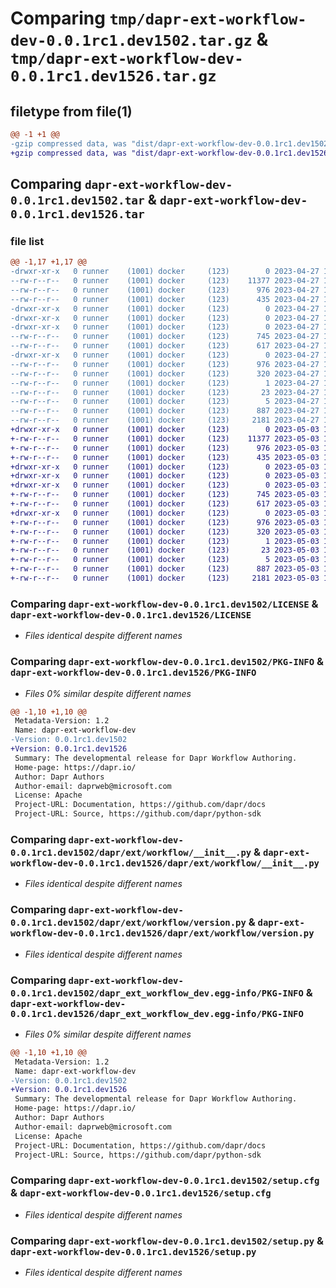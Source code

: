 # Comparing `tmp/dapr-ext-workflow-dev-0.0.1rc1.dev1502.tar.gz` & `tmp/dapr-ext-workflow-dev-0.0.1rc1.dev1526.tar.gz`

## filetype from file(1)

```diff
@@ -1 +1 @@
-gzip compressed data, was "dist/dapr-ext-workflow-dev-0.0.1rc1.dev1502.tar", last modified: Thu Apr 27 19:57:52 2023, max compression
+gzip compressed data, was "dist/dapr-ext-workflow-dev-0.0.1rc1.dev1526.tar", last modified: Wed May  3 19:50:17 2023, max compression
```

## Comparing `dapr-ext-workflow-dev-0.0.1rc1.dev1502.tar` & `dapr-ext-workflow-dev-0.0.1rc1.dev1526.tar`

### file list

```diff
@@ -1,17 +1,17 @@
-drwxr-xr-x   0 runner    (1001) docker     (123)        0 2023-04-27 19:57:52.000000 dapr-ext-workflow-dev-0.0.1rc1.dev1502/
--rw-r--r--   0 runner    (1001) docker     (123)    11377 2023-04-27 19:57:28.000000 dapr-ext-workflow-dev-0.0.1rc1.dev1502/LICENSE
--rw-r--r--   0 runner    (1001) docker     (123)      976 2023-04-27 19:57:52.000000 dapr-ext-workflow-dev-0.0.1rc1.dev1502/PKG-INFO
--rw-r--r--   0 runner    (1001) docker     (123)      435 2023-04-27 19:57:28.000000 dapr-ext-workflow-dev-0.0.1rc1.dev1502/README.rst
-drwxr-xr-x   0 runner    (1001) docker     (123)        0 2023-04-27 19:57:52.000000 dapr-ext-workflow-dev-0.0.1rc1.dev1502/dapr/
-drwxr-xr-x   0 runner    (1001) docker     (123)        0 2023-04-27 19:57:52.000000 dapr-ext-workflow-dev-0.0.1rc1.dev1502/dapr/ext/
-drwxr-xr-x   0 runner    (1001) docker     (123)        0 2023-04-27 19:57:52.000000 dapr-ext-workflow-dev-0.0.1rc1.dev1502/dapr/ext/workflow/
--rw-r--r--   0 runner    (1001) docker     (123)      745 2023-04-27 19:57:28.000000 dapr-ext-workflow-dev-0.0.1rc1.dev1502/dapr/ext/workflow/__init__.py
--rw-r--r--   0 runner    (1001) docker     (123)      617 2023-04-27 19:57:28.000000 dapr-ext-workflow-dev-0.0.1rc1.dev1502/dapr/ext/workflow/version.py
-drwxr-xr-x   0 runner    (1001) docker     (123)        0 2023-04-27 19:57:52.000000 dapr-ext-workflow-dev-0.0.1rc1.dev1502/dapr_ext_workflow_dev.egg-info/
--rw-r--r--   0 runner    (1001) docker     (123)      976 2023-04-27 19:57:52.000000 dapr-ext-workflow-dev-0.0.1rc1.dev1502/dapr_ext_workflow_dev.egg-info/PKG-INFO
--rw-r--r--   0 runner    (1001) docker     (123)      320 2023-04-27 19:57:52.000000 dapr-ext-workflow-dev-0.0.1rc1.dev1502/dapr_ext_workflow_dev.egg-info/SOURCES.txt
--rw-r--r--   0 runner    (1001) docker     (123)        1 2023-04-27 19:57:52.000000 dapr-ext-workflow-dev-0.0.1rc1.dev1502/dapr_ext_workflow_dev.egg-info/dependency_links.txt
--rw-r--r--   0 runner    (1001) docker     (123)       23 2023-04-27 19:57:52.000000 dapr-ext-workflow-dev-0.0.1rc1.dev1502/dapr_ext_workflow_dev.egg-info/requires.txt
--rw-r--r--   0 runner    (1001) docker     (123)        5 2023-04-27 19:57:52.000000 dapr-ext-workflow-dev-0.0.1rc1.dev1502/dapr_ext_workflow_dev.egg-info/top_level.txt
--rw-r--r--   0 runner    (1001) docker     (123)      887 2023-04-27 19:57:52.000000 dapr-ext-workflow-dev-0.0.1rc1.dev1502/setup.cfg
--rw-r--r--   0 runner    (1001) docker     (123)     2181 2023-04-27 19:57:28.000000 dapr-ext-workflow-dev-0.0.1rc1.dev1502/setup.py
+drwxr-xr-x   0 runner    (1001) docker     (123)        0 2023-05-03 19:50:17.000000 dapr-ext-workflow-dev-0.0.1rc1.dev1526/
+-rw-r--r--   0 runner    (1001) docker     (123)    11377 2023-05-03 19:50:01.000000 dapr-ext-workflow-dev-0.0.1rc1.dev1526/LICENSE
+-rw-r--r--   0 runner    (1001) docker     (123)      976 2023-05-03 19:50:17.000000 dapr-ext-workflow-dev-0.0.1rc1.dev1526/PKG-INFO
+-rw-r--r--   0 runner    (1001) docker     (123)      435 2023-05-03 19:50:01.000000 dapr-ext-workflow-dev-0.0.1rc1.dev1526/README.rst
+drwxr-xr-x   0 runner    (1001) docker     (123)        0 2023-05-03 19:50:17.000000 dapr-ext-workflow-dev-0.0.1rc1.dev1526/dapr/
+drwxr-xr-x   0 runner    (1001) docker     (123)        0 2023-05-03 19:50:17.000000 dapr-ext-workflow-dev-0.0.1rc1.dev1526/dapr/ext/
+drwxr-xr-x   0 runner    (1001) docker     (123)        0 2023-05-03 19:50:17.000000 dapr-ext-workflow-dev-0.0.1rc1.dev1526/dapr/ext/workflow/
+-rw-r--r--   0 runner    (1001) docker     (123)      745 2023-05-03 19:50:01.000000 dapr-ext-workflow-dev-0.0.1rc1.dev1526/dapr/ext/workflow/__init__.py
+-rw-r--r--   0 runner    (1001) docker     (123)      617 2023-05-03 19:50:01.000000 dapr-ext-workflow-dev-0.0.1rc1.dev1526/dapr/ext/workflow/version.py
+drwxr-xr-x   0 runner    (1001) docker     (123)        0 2023-05-03 19:50:17.000000 dapr-ext-workflow-dev-0.0.1rc1.dev1526/dapr_ext_workflow_dev.egg-info/
+-rw-r--r--   0 runner    (1001) docker     (123)      976 2023-05-03 19:50:17.000000 dapr-ext-workflow-dev-0.0.1rc1.dev1526/dapr_ext_workflow_dev.egg-info/PKG-INFO
+-rw-r--r--   0 runner    (1001) docker     (123)      320 2023-05-03 19:50:17.000000 dapr-ext-workflow-dev-0.0.1rc1.dev1526/dapr_ext_workflow_dev.egg-info/SOURCES.txt
+-rw-r--r--   0 runner    (1001) docker     (123)        1 2023-05-03 19:50:17.000000 dapr-ext-workflow-dev-0.0.1rc1.dev1526/dapr_ext_workflow_dev.egg-info/dependency_links.txt
+-rw-r--r--   0 runner    (1001) docker     (123)       23 2023-05-03 19:50:17.000000 dapr-ext-workflow-dev-0.0.1rc1.dev1526/dapr_ext_workflow_dev.egg-info/requires.txt
+-rw-r--r--   0 runner    (1001) docker     (123)        5 2023-05-03 19:50:17.000000 dapr-ext-workflow-dev-0.0.1rc1.dev1526/dapr_ext_workflow_dev.egg-info/top_level.txt
+-rw-r--r--   0 runner    (1001) docker     (123)      887 2023-05-03 19:50:17.000000 dapr-ext-workflow-dev-0.0.1rc1.dev1526/setup.cfg
+-rw-r--r--   0 runner    (1001) docker     (123)     2181 2023-05-03 19:50:01.000000 dapr-ext-workflow-dev-0.0.1rc1.dev1526/setup.py
```

### Comparing `dapr-ext-workflow-dev-0.0.1rc1.dev1502/LICENSE` & `dapr-ext-workflow-dev-0.0.1rc1.dev1526/LICENSE`

 * *Files identical despite different names*

### Comparing `dapr-ext-workflow-dev-0.0.1rc1.dev1502/PKG-INFO` & `dapr-ext-workflow-dev-0.0.1rc1.dev1526/PKG-INFO`

 * *Files 0% similar despite different names*

```diff
@@ -1,10 +1,10 @@
 Metadata-Version: 1.2
 Name: dapr-ext-workflow-dev
-Version: 0.0.1rc1.dev1502
+Version: 0.0.1rc1.dev1526
 Summary: The developmental release for Dapr Workflow Authoring.
 Home-page: https://dapr.io/
 Author: Dapr Authors
 Author-email: daprweb@microsoft.com
 License: Apache
 Project-URL: Documentation, https://github.com/dapr/docs
 Project-URL: Source, https://github.com/dapr/python-sdk
```

### Comparing `dapr-ext-workflow-dev-0.0.1rc1.dev1502/dapr/ext/workflow/__init__.py` & `dapr-ext-workflow-dev-0.0.1rc1.dev1526/dapr/ext/workflow/__init__.py`

 * *Files identical despite different names*

### Comparing `dapr-ext-workflow-dev-0.0.1rc1.dev1502/dapr/ext/workflow/version.py` & `dapr-ext-workflow-dev-0.0.1rc1.dev1526/dapr/ext/workflow/version.py`

 * *Files identical despite different names*

### Comparing `dapr-ext-workflow-dev-0.0.1rc1.dev1502/dapr_ext_workflow_dev.egg-info/PKG-INFO` & `dapr-ext-workflow-dev-0.0.1rc1.dev1526/dapr_ext_workflow_dev.egg-info/PKG-INFO`

 * *Files 0% similar despite different names*

```diff
@@ -1,10 +1,10 @@
 Metadata-Version: 1.2
 Name: dapr-ext-workflow-dev
-Version: 0.0.1rc1.dev1502
+Version: 0.0.1rc1.dev1526
 Summary: The developmental release for Dapr Workflow Authoring.
 Home-page: https://dapr.io/
 Author: Dapr Authors
 Author-email: daprweb@microsoft.com
 License: Apache
 Project-URL: Documentation, https://github.com/dapr/docs
 Project-URL: Source, https://github.com/dapr/python-sdk
```

### Comparing `dapr-ext-workflow-dev-0.0.1rc1.dev1502/setup.cfg` & `dapr-ext-workflow-dev-0.0.1rc1.dev1526/setup.cfg`

 * *Files identical despite different names*

### Comparing `dapr-ext-workflow-dev-0.0.1rc1.dev1502/setup.py` & `dapr-ext-workflow-dev-0.0.1rc1.dev1526/setup.py`

 * *Files identical despite different names*

